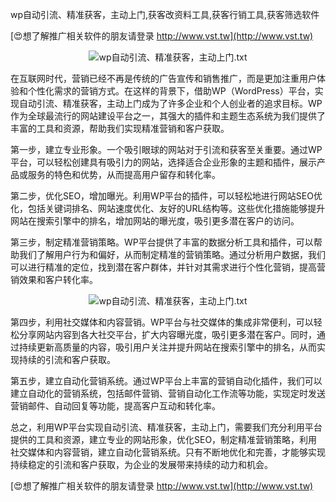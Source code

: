wp自动引流、精准获客，主动上门,获客改资料工具,获客行销工具,获客筛选软件

[😍想了解推广相关软件的朋友请登录 http://www.vst.tw](http://www.vst.tw)

 <center><img src="https://vst.tw/MP4/tuiguang/png/6.png" alt="wp自动引流、精准获客，主动上门.txt"></center>

在互联网时代，营销已经不再是传统的广告宣传和销售推广，而是更加注重用户体验和个性化需求的营销方式。在这样的背景下，借助WP（WordPress）平台，实现自动引流、精准获客，主动上门成为了许多企业和个人创业者的追求目标。WP作为全球最流行的网站建设平台之一，其强大的插件和主题生态系统为我们提供了丰富的工具和资源，帮助我们实现精准营销和客户获取。

第一步，建立专业形象。一个吸引眼球的网站对于引流和获客至关重要。通过WP平台，可以轻松创建具有吸引力的网站，选择适合企业形象的主题和插件，展示产品或服务的特色和优势，从而提高用户留存和转化率。

第二步，优化SEO，增加曝光。利用WP平台的插件，可以轻松地进行网站SEO优化，包括关键词排名、网站速度优化、友好的URL结构等。这些优化措施能够提升网站在搜索引擎中的排名，增加网站的曝光度，吸引更多潜在客户的访问。

第三步，制定精准营销策略。WP平台提供了丰富的数据分析工具和插件，可以帮助我们了解用户行为和偏好，从而制定精准的营销策略。通过分析用户数据，我们可以进行精准的定位，找到潜在客户群体，并针对其需求进行个性化营销，提高营销效果和客户转化率。

 <center><img src="https://vst.tw/MP4/tuiguang/png/2.png" alt="wp自动引流、精准获客，主动上门.txt"></center>

第四步，利用社交媒体和内容营销。WP平台与社交媒体的集成非常便利，可以轻松分享网站内容到各大社交平台，扩大内容曝光度，吸引更多潜在客户。同时，通过持续更新高质量的内容，吸引用户关注并提升网站在搜索引擎中的排名，从而实现持续的引流和客户获取。

第五步，建立自动化营销系统。通过WP平台上丰富的营销自动化插件，我们可以建立自动化的营销系统，包括邮件营销、营销自动化工作流等功能，实现定时发送营销邮件、自动回复等功能，提高客户互动和转化率。

总之，利用WP平台实现自动引流、精准获客，主动上门，需要我们充分利用平台提供的工具和资源，建立专业的网站形象，优化SEO，制定精准营销策略，利用社交媒体和内容营销，建立自动化营销系统。只有不断地优化和完善，才能够实现持续稳定的引流和客户获取，为企业的发展带来持续的动力和机会。

[😍想了解推广相关软件的朋友请登录 http://www.vst.tw](http://www.vst.tw)



